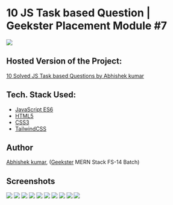 # 10 JS Task based Question | Geekster Placement Module #7

![](thumbnail.png)

## Hosted Version of the Project:

[10 Solved JS Task based Questions by Abhishek kumar](https://alex21c.github.io/GeeksterPlacementModule-JSTaskBasedQuestion/)

## Tech. Stack Used:

- [JavaScript ES6](https://en.wikipedia.org/wiki/JavaScript)
- [HTML5](https://en.wikipedia.org/wiki/HTML5)
- [CSS3](https://en.wikipedia.org/wiki/CSS)
- [TailwindCSS](https://tailwindcss.com/)

## Author

[Abhishek kumar](https://www.linkedin.com/in/alex21c/), ([Geekster](https://geekster.in/) MERN Stack FS-14 Batch)

## Screenshots

![](./Screenshots/q1-counter.png)
![](./Screenshots/q2-string-transformers.png)
![](./Screenshots/q3-bill-split.png)
![](./Screenshots/q4-multi-typing.png)
![](./Screenshots/q5-fitness-tracker.png)
![](./Screenshots/q6-guess-the-number.png)
![](./Screenshots/q7-progress-bar.png)
![](./Screenshots/q8-chips-input.png)
![](./Screenshots/q9-starRating.png)
![](./Screenshots/q10-countdownTimer.png)
